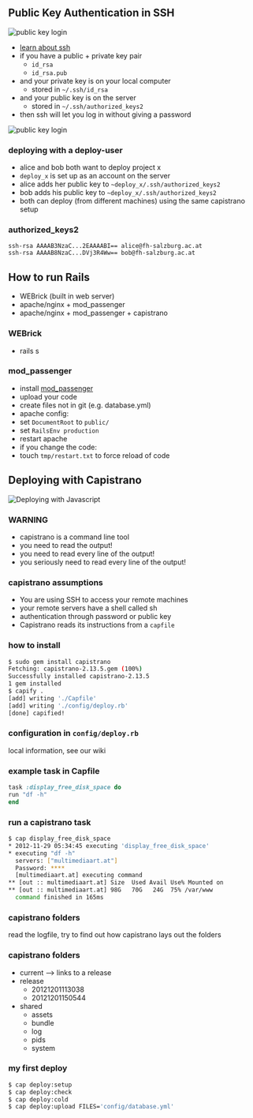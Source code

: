 

Public Key Authentication in SSH
---------------------

![public key login](images/public_key_crypto.svg)

* [learn about ssh](http://dougvitale.wordpress.com/2012/02/20/ssh-the-secure-shell/)
* if you have a public + private key pair
  * `id_rsa`
  * `id_rsa.pub`
* and your private key is on your local computer
  * stored in `~/.ssh/id_rsa`
* and your public key is on the server
  * stored in `~/.ssh/authorized_keys2`
* then ssh will let you log in without giving a password

![public key login](images/ssh_login_with_public_key.svg)


### deploying with a deploy-user

* alice and bob both want to deploy project x
* `deploy_x` is set up as an account on the server
* alice adds her public key to `~deploy_x/.ssh/authorized_keys2`
* bob adds his public key to `~deploy_x/.ssh/authorized_keys2`
* both can deploy (from different machines) using the same capistrano setup


### authorized_keys2

```
ssh-rsa AAAAB3NzaC...2EAAAABI== alice@fh-salzburg.ac.at
ssh-rsa AAAAB8NzaC...DVj3R4Ww== bob@fh-salzburg.ac.at
```


How to run Rails
---------------

* WEBrick (built in web server)
* apache/nginx + mod_passenger
* apache/nginx + mod_passenger + capistrano


### WEBrick

* rails s


### mod_passenger

* install [mod_passenger](https://www.phusionpassenger.com/)
* upload your code
* create files not in git (e.g. database.yml)
* apache config:
 * set `DocumentRoot` to `public/`
 * set `RailsEnv production`
* restart apache
* if you change the code:
 * touch `tmp/restart.txt` to force reload of code


Deploying with Capistrano
---------------

![Deploying with Javascript](images/capistrano-deploy.svg)

### WARNING

* capistrano is a command line tool
* you need to read the output!
* you need to read every line of the output!
* you seriously need to read every line of the output!


### capistrano assumptions

* You are using SSH to access your remote machines
* your remote servers have a shell called sh
* authentication through password or public key
* Capistrano reads its instructions from a `capfile`


### how to install

``` sh
$ sudo gem install capistrano
Fetching: capistrano-2.13.5.gem (100%)
Successfully installed capistrano-2.13.5
1 gem installed
$ capify .
[add] writing './Capfile'
[add] writing './config/deploy.rb'
[done] capified!
```


### configuration in `config/deploy.rb`

local information, see our wiki


### example task in Capfile

``` ruby
task :display_free_disk_space do
run "df -h"
end
```


### run a capistrano task

``` sh
$ cap display_free_disk_space
* 2012-11-29 05:34:45 executing 'display_free_disk_space'
* executing "df -h"
  servers: ["multimediaart.at"]
  Password: ****
  [multimediaart.at] executing command
** [out :: multimediaart.at] Size  Used Avail Use% Mounted on
** [out :: multimediaart.at] 98G   70G   24G  75% /var/www
  command finished in 165ms
```



### capistrano folders

read the logfile, try to find out how capistrano lays out
the folders


### capistrano folders

* current --> links to a release
* release
  * 20121201113038
  * 20121201150544
* shared
  * assets  
  * bundle  
  * log  
  * pids  
  * system


### my first deploy

``` sh
$ cap deploy:setup
$ cap deploy:check
$ cap deploy:cold
$ cap deploy:upload FILES='config/database.yml'
```

